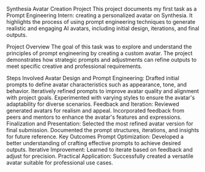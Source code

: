 Synthesia Avatar Creation Project
This project documents my first task as a Prompt Engineering Intern: creating a personalized avatar on Synthesia. It highlights the process of using prompt engineering techniques to generate realistic and engaging AI avatars, including initial design, iterations, and final outputs.

Project Overview
The goal of this task was to explore and understand the principles of prompt engineering by creating a custom avatar. The project demonstrates how strategic prompts and adjustments can refine outputs to meet specific creative and professional requirements.

Steps Involved
Avatar Design and Prompt Engineering:
Drafted initial prompts to define avatar characteristics such as appearance, tone, and behavior.
Iteratively refined prompts to improve avatar quality and alignment with project goals.
Experimented with varying styles to ensure the avatar's adaptability for diverse scenarios.
Feedback and Iteration:
Reviewed generated avatars for realism and appeal.
Incorporated feedback from peers and mentors to enhance the avatar's features and expressions.
Finalization and Presentation:
Selected the most refined avatar version for final submission.
Documented the prompt structures, iterations, and insights for future reference.
Key Outcomes
Prompt Optimization: Developed a better understanding of crafting effective prompts to achieve desired outputs.
Iterative Improvement: Learned to iterate based on feedback and adjust for precision.
Practical Application: Successfully created a versatile avatar suitable for professional use cases.
